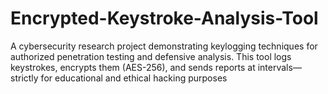 # Encrypted-Keystroke-Analysis-Tool
A cybersecurity research project demonstrating keylogging techniques for authorized penetration testing and defensive analysis. This tool logs keystrokes, encrypts them (AES-256), and sends reports at intervals—strictly for educational and ethical hacking purposes
